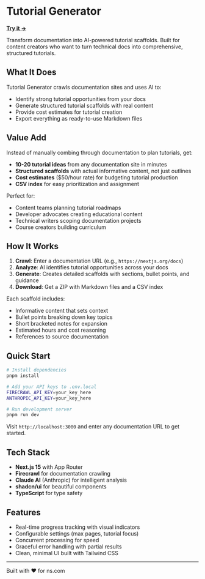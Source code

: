 # Tutorial Generator

**[Try it →](https://tutorial-generator.vercel.app)**

Transform documentation into AI-powered tutorial scaffolds. Built for content creators who want to turn technical docs into comprehensive, structured tutorials.

## What It Does

Tutorial Generator crawls documentation sites and uses AI to:
- Identify strong tutorial opportunities from your docs
- Generate structured tutorial scaffolds with real content
- Provide cost estimates for tutorial creation
- Export everything as ready-to-use Markdown files

## Value Add

Instead of manually combing through documentation to plan tutorials, get:
- **10-20 tutorial ideas** from any documentation site in minutes
- **Structured scaffolds** with actual informative content, not just outlines
- **Cost estimates** ($50/hour rate) for budgeting tutorial production
- **CSV index** for easy prioritization and assignment

Perfect for:
- Content teams planning tutorial roadmaps
- Developer advocates creating educational content
- Technical writers scoping documentation projects
- Course creators building curriculum

## How It Works

1. **Crawl**: Enter a documentation URL (e.g., `https://nextjs.org/docs`)
2. **Analyze**: AI identifies tutorial opportunities across your docs
3. **Generate**: Creates detailed scaffolds with sections, bullet points, and guidance
4. **Download**: Get a ZIP with Markdown files and a CSV index

Each scaffold includes:
- Informative content that sets context
- Bullet points breaking down key topics
- Short bracketed notes for expansion
- Estimated hours and cost reasoning
- References to source documentation

## Quick Start

```bash
# Install dependencies
pnpm install

# Add your API keys to .env.local
FIRECRAWL_API_KEY=your_key_here
ANTHROPIC_API_KEY=your_key_here

# Run development server
pnpm run dev
```

Visit `http://localhost:3000` and enter any documentation URL to get started.

## Tech Stack

- **Next.js 15** with App Router
- **Firecrawl** for documentation crawling
- **Claude AI** (Anthropic) for intelligent analysis
- **shadcn/ui** for beautiful components
- **TypeScript** for type safety

## Features

- Real-time progress tracking with visual indicators
- Configurable settings (max pages, tutorial focus)
- Concurrent processing for speed
- Graceful error handling with partial results
- Clean, minimal UI built with Tailwind CSS

---

Built with ❤️ for ns.com
